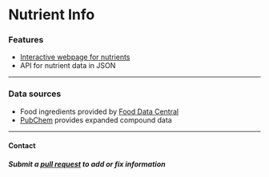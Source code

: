# Nutrient Info
### Features
- [Interactive webpage for nutrients](https://nutrientinfo.app)
- API for nutrient data in JSON
---
### Data sources
- Food ingredients provided by [Food Data Central](https://fdc.nal.usda.gov/)
- [PubChem](https://pubchem.ncbi.nlm.nih.gov/) provides expanded compound data
---
#### Contact
##### Submit a [pull request](https://opensource.com/article/19/7/create-pull-request-github) to add or fix information
